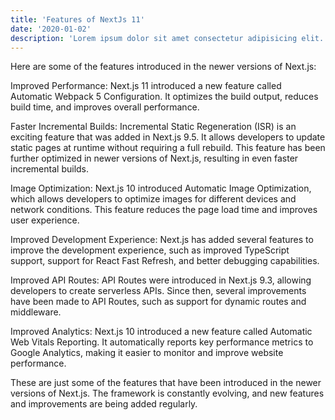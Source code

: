 ```yaml
---
title: 'Features of NextJs 11'
date: '2020-01-02'
description: 'Lorem ipsum dolor sit amet consectetur adipisicing elit. Similique officia sunt odit consectetur, exercitationem excepturi eum nemo assumenda blanditiis vel! Blanditiis voluptate necessitatibus at eius enim ipsam quam neque omnis!'
---
```


Here are some of the features introduced in the newer versions of Next.js:

Improved Performance: Next.js 11 introduced a new feature called Automatic Webpack 5 Configuration. It optimizes the build output, reduces build time, and improves overall performance.

Faster Incremental Builds: Incremental Static Regeneration (ISR) is an exciting feature that was added in Next.js 9.5. It allows developers to update static pages at runtime without requiring a full rebuild. This feature has been further optimized in newer versions of Next.js, resulting in even faster incremental builds.

Image Optimization: Next.js 10 introduced Automatic Image Optimization, which allows developers to optimize images for different devices and network conditions. This feature reduces the page load time and improves user experience.

Improved Development Experience: Next.js has added several features to improve the development experience, such as improved TypeScript support, support for React Fast Refresh, and better debugging capabilities.

Improved API Routes: API Routes were introduced in Next.js 9.3, allowing developers to create serverless APIs. Since then, several improvements have been made to API Routes, such as support for dynamic routes and middleware.

Improved Analytics: Next.js 10 introduced a new feature called Automatic Web Vitals Reporting. It automatically reports key performance metrics to Google Analytics, making it easier to monitor and improve website performance.

These are just some of the features that have been introduced in the newer versions of Next.js. The framework is constantly evolving, and new features and improvements are being added regularly.

